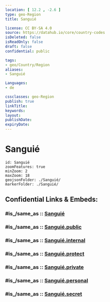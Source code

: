 ```yaml
---
location: [ 12.2 , -2.6 ] 
type: geo-Region
title: Sanguié

license: CC BY-SA 4.0
source: https://datahub.io/core/country-codes
isDeleted: false
isReadOnly: false
draft: false
confidential: public

tags:
- geo/Country/Region
aliases:
- Sanguié

Languages:
- de

cssclasses: geo-Region
publish: true
linkTitle: 
keywords: 
layout: 
publishDate: 
expiryDate: 
---
```


# Sanguié

```leaflet
id: Sanguié
zoomFeatures: true 
minZoom: 2 
maxZoom: 18
geojsonFolder: ./Sanguié/
markerFolder: ./Sanguié/
```


## Confidential Links & Embeds: 

### #is_/same_as :: [Sanguié](/_Standards/Earth/Continent/Africa/Africa~West/Burkina_Faso/Regions~Burkina_Faso/Centre-Ouest/counties~Centre-Ouest/Sanguié.md) 

### #is_/same_as :: [Sanguié.public](/_public/Earth/Continent/Africa/Africa~West/Burkina_Faso/Regions~Burkina_Faso/Centre-Ouest/counties~Centre-Ouest/Sanguié.public.md) 

### #is_/same_as :: [Sanguié.internal](/_internal/Earth/Continent/Africa/Africa~West/Burkina_Faso/Regions~Burkina_Faso/Centre-Ouest/counties~Centre-Ouest/Sanguié.internal.md) 

### #is_/same_as :: [Sanguié.protect](/_protect/Earth/Continent/Africa/Africa~West/Burkina_Faso/Regions~Burkina_Faso/Centre-Ouest/counties~Centre-Ouest/Sanguié.protect.md) 

### #is_/same_as :: [Sanguié.private](/_private/Earth/Continent/Africa/Africa~West/Burkina_Faso/Regions~Burkina_Faso/Centre-Ouest/counties~Centre-Ouest/Sanguié.private.md) 

### #is_/same_as :: [Sanguié.personal](/_personal/Earth/Continent/Africa/Africa~West/Burkina_Faso/Regions~Burkina_Faso/Centre-Ouest/counties~Centre-Ouest/Sanguié.personal.md) 

### #is_/same_as :: [Sanguié.secret](/_secret/Earth/Continent/Africa/Africa~West/Burkina_Faso/Regions~Burkina_Faso/Centre-Ouest/counties~Centre-Ouest/Sanguié.secret.md)

